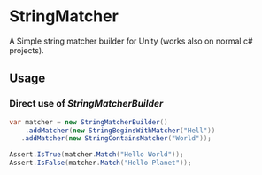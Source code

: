 # StringMatcher
A Simple string matcher builder for Unity (works also on normal c# projects).

## Usage

### Direct use of *StringMatcherBuilder*

```csharp
var matcher = new StringMatcherBuilder()
	.addMatcher(new StringBeginsWithMatcher("Hell"))
   .addMatcher(new StringContainsMatcher("World"));

Assert.IsTrue(matcher.Match("Hello World"));
Assert.IsFalse(matcher.Match("Hello Planet"));
```

